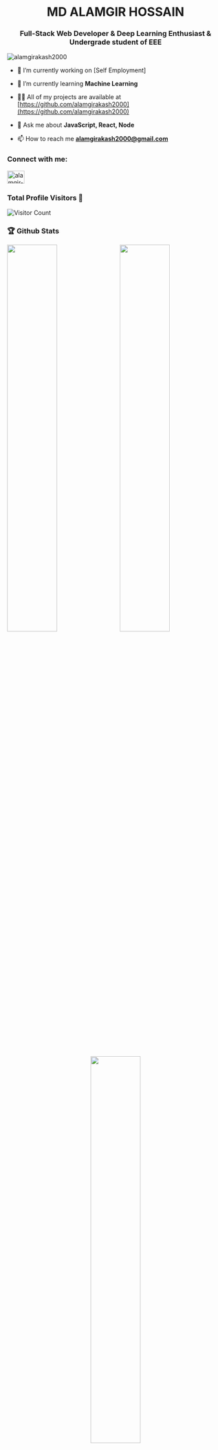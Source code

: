 <h1 align="center">MD ALAMGIR HOSSAIN</h1>
<h3 align="center">Full-Stack Web Developer<span color="blue"> & </span>Deep Learning Enthusiast <span color="blue"> & </span> Undergrade student of EEE</h3>

<p align="left"> <img src="https://komarev.com/ghpvc/?username=alamgirkash2000&label=Profile%20views&color=0e75b6&style=flat" alt="alamgirakash2000" /> </p>



- 🔭 I’m currently working on [Self Employment]

- 🌱 I’m currently learning **Machine Learning**

- 👨‍💻 All of my projects are available at [https://github.com/alamgirakash2000](https://github.com/alamgirakash2000)

- 💬 Ask me about **JavaScript, React, Node**

- 📫 How to reach me **alamgirakash2000@gmail.com**

<h3 align="left">Connect with me:</h3>
<p align="left">
<a href="https://linkedin.com/in/alamgir-akash" target="blank"><img align="center" src="https://upload.wikimedia.org/wikipedia/commons/c/ca/LinkedIn_logo_initials.png" alt="alamgir-akash" height="30" width="40" /></a>
</p>

### Total Profile Visitors 👀
<img src="https://profile-counter.glitch.me/alamgirakash2000/count.svg" alt="Visitor Count"/>

### 🏆 Github Stats

  <img  src="https://github-readme-stats.vercel.app/api?username=alamgirakash2000&show_icons=true&hide_border=true&theme=dark" width="48%" align="right" >
  <img  src="https://github-readme-streak-stats.herokuapp.com/?user=alamgirakash2000&theme=dark&show_icons=true&hide_border=true" width="48%" >

  <p align="center">
    <img src = "https://github-readme-stats.vercel.app/api/top-langs/?username=alamgirakash2000&theme=dark&show_icons=true&hide_border=true&layout=compact" width="48%"/>
  </p>


